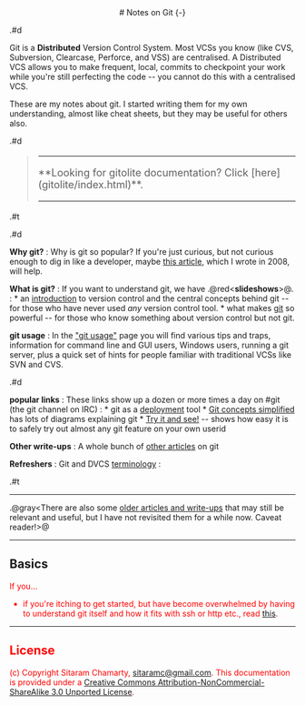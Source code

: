<center>
# Notes on Git {-}
</center>

.#d

Git is a **Distributed** Version Control System.  Most VCSs you know (like
CVS, Subversion, Clearcase, Perforce, and VSS) are centralised.  A Distributed
VCS allows you to make frequent, local, commits to checkpoint your work while
you're still perfecting the code -- you cannot do this with a centralised VCS.

These are my notes about git.  I started writing them for my own
understanding, almost like cheat sheets, but they may be useful for others
also.

.#d

<font color="red" size=+1>

>   <hr>
>   **Looking for gitolite documentation?  Click [here](gitolite/index.html)**.
>   <hr>

</font>

.#t

.#d

**Why git?**
:   Why is git so popular?  If you're just curious, but not curious enough to
    dig in like a developer, maybe [this article](git-lfy.html), which I wrote
    in 2008, will help.

**What is git?**
:   If you want to understand git, we have .@red<**slideshows**>@.
:   *   an [introduction](vc.html) to version control and the central concepts
        behind git -- for those who have never used *any* version control
        tool.
    *   what makes [git](git.html) so powerful -- for those who know something
        about version control but not git.

**git usage**
:   In the ["git usage"](usage.html) page you will find various tips and
    traps, information for command line and GUI users, Windows users, running
    a git server, plus a quick set of hints for people familiar with
    traditional VCSs like SVN and CVS.

.#d

**popular links**
:   These links show up a dozen or more times a day on #git (the git channel
    on IRC)
:   *   git as a [deployment](deploy.html) tool
    *   [Git concepts simplified](gcs.html) has lots of diagrams explaining git
    *   [Try it and see!](tias.html) -- shows how easy it is to safely try out
        almost any git feature on your own userid

**Other write-ups**
:   A whole bunch of [other articles](articles.html) on git

**Refreshers**
:   Git and DVCS [terminology](terminology.html)
:   

.#t

----

.@gray<There are also some [older articles and write-ups](archived/index.html)
that may still be relevant and useful, but I have not revisited them for a
while now.  Caveat reader!>@

----

## Basics

<font color="red">If you...

  * if you're itching to get started, but have become overwhelmed by having to
    understand git itself and how it fits with ssh or http etc., read
    [this](tias.html).

----

## License

(c) Copyright Sitaram Chamarty, sitaramc@gmail.com.  This documentation is
provided under a [Creative Commons Attribution-NonCommercial-ShareAlike 3.0
Unported License](http://creativecommons.org/licenses/by-nc-sa/3.0/).
